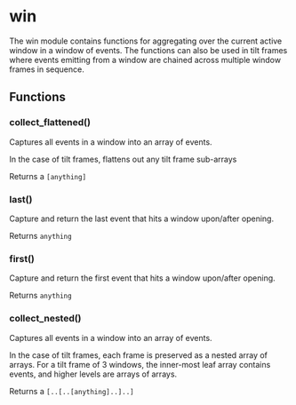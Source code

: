 
# win

 The win module contains functions for aggregating over the current active window in a
 window of events. The functions can also be used in tilt frames where events emitting
 from a window are chained across multiple window frames in sequence.
## Functions

### collect_flattened()

Captures all events in a window into an array of events.

In the case of tilt frames, flattens out any tilt frame sub-arrays

Returns a `[anything]`

### last()

Capture and return the last event that hits a window upon/after opening.

Returns `anything`

### first()

Capture and return the first event that hits a window upon/after opening.

Returns `anything`

### collect_nested()

Captures all events in a window into an array of events.

In the case of tilt frames, each frame is preserved as a nested array of arrays. For a tilt
frame of 3 windows, the inner-most leaf array contains events, and higher levels are arrays of
arrays.

Returns a `[..[..[anything]..]..]`
